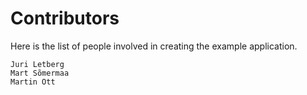 # Contributors

Here is the list of people involved in creating the example application.

    Juri Letberg
    Mart Sõmermaa
    Martin Ott
